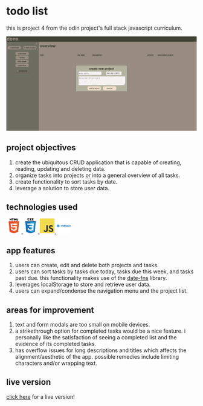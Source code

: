 # todo list

this is project 4 from the odin project's full stack javascript curriculum.

![gif demonstrating the app's features](./todo-demo.gif)

## project objectives

1. create the ubiquitous CRUD application that is capable of creating, reading, updating and deleting data.
2. organize tasks into projects or into a general overview of all tasks.
3. create functionality to sort tasks by date.
4. leverage a solution to store user data.

## technologies used

<p align="left"> 
<a href="https://www.w3.org/html/" target="_blank"> <img src="https://raw.githubusercontent.com/devicons/devicon/master/icons/html5/html5-original-wordmark.svg" alt="html5" width="40" height="40"/> </a> 
<a href="https://www.w3schools.com/css/" target="_blank"> <img src="https://raw.githubusercontent.com/devicons/devicon/master/icons/css3/css3-original-wordmark.svg" alt="css3" width="40" height="40"/> </a>
<a href="https://developer.mozilla.org/en-US/docs/Web/JavaScript" target="_blank"> <img src="https://raw.githubusercontent.com/devicons/devicon/master/icons/javascript/javascript-original.svg" alt="javascript" width="40" height="40"/> </a>
<a href="https://webpack.js.org" target="_blank"> <img src="https://raw.githubusercontent.com/devicons/devicon/d00d0969292a6569d45b06d3f350f463a0107b0d/icons/webpack/webpack-original-wordmark.svg" alt="webpack" width="40" height="40"/> </a> 
</p>

## app features

1. users can create, edit and delete both projects and tasks.
2. users can sort tasks by tasks due today, tasks due this week, and tasks past due. this functionality makes use of the [date-fns](https://date-fns.org/) library.
3. leverages localStorage to store and retrieve user data.
4. users can expand/condense the navigation menu and the project list.

## areas for improvement

1. text and form modals are too small on mobile devices.
2. a strikethrough option for completed tasks would be a nice feature. i personally like the satisfaction of seeing a completed list and the evidence of its completed tasks.
3. has overflow issues for long descriptions and titles which affects the alignment/aesthetic of the app. possible remedies include limiting characters and/or wrapping text.

## live version

[click here](https://jernestmyers.github.io/todo-list/) for a live version!
